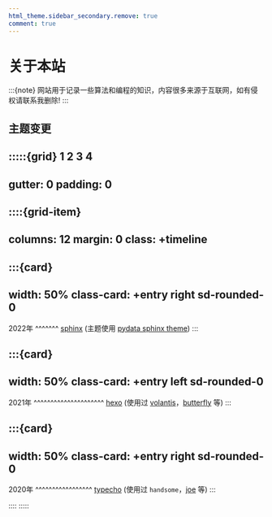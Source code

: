 ```yaml
---
html_theme.sidebar_secondary.remove: true
comment: true
---
```


# 关于本站

:::{note}
网站用于记录一些算法和编程的知识，内容很多来源于互联网，如有侵权请联系我删除!
:::


## 主题变更

:::::{grid} 1 2 3 4
---
gutter: 0
padding: 0
---

::::{grid-item}
---
columns: 12
margin: 0
class: +timeline
---

:::{card}
---
width: 50%
class-card: +entry right sd-rounded-0
---
2022年
^^^^^^^
[sphinx](https://www.sphinx-doc.org/en/master/) (主题使用 [pydata sphinx theme](https://github.com/pydata/pydata-sphinx-theme))
:::

:::{card}
---
width: 50%
class-card: +entry left sd-rounded-0
---
2021年
^^^^^^^^^^^^^^^^^^^^^
[hexo](https://hexo.io/zh-cn/) (使用过 [volantis](https://github.com/volantis-x/hexo-theme-volantis)，[butterfly](https://github.com/jerryc127/hexo-theme-butterfly) 等)
:::

:::{card}
---
width: 50%
class-card: +entry right sd-rounded-0
---
2020年
^^^^^^^^^^^^^^^^^
[typecho](https://github.com/typecho/typecho) (使用过 ``handsome``，[joe](https://github.com/HaoOuBa/Joe) 等)
:::

::::
:::::